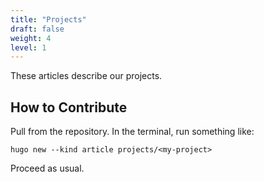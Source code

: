 ```yaml
---
title: "Projects"
draft: false
weight: 4
level: 1
---
```


These articles describe our projects.

<!--more-->

## How to Contribute

Pull from the repository.  In the terminal, run something like:

```{sh}
hugo new --kind article projects/<my-project>
```

Proceed as usual.